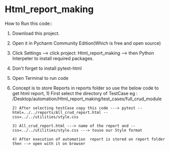 # Html_report_making

How to Run this code::
1) Download this project.

2) Open it in Pycharm Community Edition(Which is free and open source)

3) Click Settings --> click project: Html_report_making --> then Python Interpeter
   to install required packages.
   
4) Don't forget to install pytest-html

5) Open Terminal to run code

6) Concept is to store Reports in reports folder so use the below code to get html report,
       1) First select the directory of TestCase eg : /Desktop/automation/Html_report_making/test_cases/full_crud_module
       
       2) After selecting testCase copy this code ---> pytest --html=../../reports/All_crud_report.html --css=../../utilities/style.css 
       
       3) All_crud_report.html ---> name of the report and --css=../../utilities/style.css ---> touse our Style format
       
       4) After execution of automation  report is stored on report folder then --> open with it on browser
       

    
